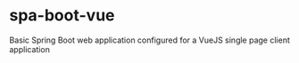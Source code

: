 # spa-boot-vue
Basic Spring Boot web application configured for a VueJS single page client application
